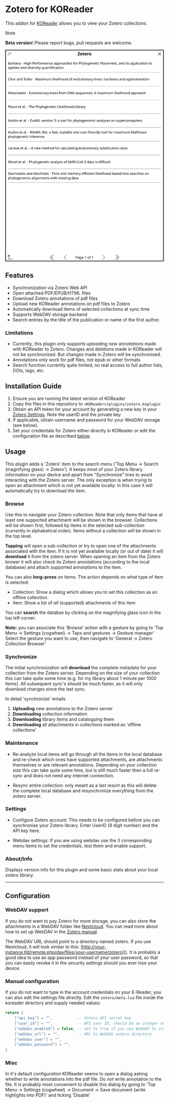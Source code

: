 # Zotero for KOReader

This addon for [KOReader](https://github.com/koreader/koreader) allows you to view your Zotero collections.

> [!NOTE]
> **Beta version**! Please report bugs, pull requests are welcome.

<div align="center"><img width="600" alt="Screenshot of this plugin displaying a list of papers alongside a search button" src="https://raw.githubusercontent.com/stelzch/screencasts/main/zotero-koplugin-screenshot.png"></div>

## Features
* Synchronization via Zotero Web API
* Open attached PDF/EPUB/HTML files
* Download Zotero annotations of pdf files
* Upload new KOReader annotations on pdf files to Zotero
* Automatically download items of selected collections at sync time
* Supports WebDAV storage backend
* Search entries by the title of the publication or name of the first author.

### Limitations

* Currently, this plugin _only supports uploading new annotations_ made with KOReader to Zotero. Changes and deletions made in KOReader will not be synchronized. But changes made in Zotero will be synchronised.
* Annotations only work for pdf files, not epub or other formats
* Search function currently quite limited, no real access to full author lists, DOIs, tags, etc.


## Installation Guide
1. Ensure you are running the latest version of KOReader
2. Copy the files in this repository to `<KOReader>/plugins/zotero.koplugin`
3. Obtain an API token for your account by generating a new key in your [Zotero Settings](https://www.zotero.org/settings/keys). Note the userID and the private key.
5. If applicable, obtain username and password for your WebDAV storage (see below).
6. Set your credentials for Zotero either directly in KOReader or edit the configuration file as described [below](#manual-configuration).



## Usage

This plugin adds a 'Zotero' item to the search menu ('Top Menu -> Search (magnifying glass) -> Zotero').
It keeps most of your Zotero library information on your device and apart from "Synchronize" tries to avoid interacting with the Zotero server.
The only exception is when trying to open an attachment which is not yet available locally: in this case it will automatically try to download the item.

### Browse

Use this to navigate your Zotero collection. Note that only items that have at least one supported attachment will be shown in the browser.
Collections will be shown first, followed by items in the selected sub-collection (currently in alphabetical order).
Items without a collection will be shown in the top level.

**Tapping** will open a sub-collection or try to open one of the attachments associated with the item.
If it is not yet available locally (or out of date) it will **download** it from the zotero server.
When opening an item from the Zotero brower it will also check its Zotero annotations (according to the local database) and attach supported annotations to the item.
 
You can also **long-press** on items. The action depends on what type of item is selected:
- Collection: Show a dialog which allows you to set this collection as an offline collection. 
- Item: Show a list of *all* (supported) attachments of this item

You can **search** the databse by clicking on the magnifying glass icon in the top left corner. 

**Note:** you can associate this 'Browse' action with a gesture by going to
'Top Menu -> Settings (cogwheel) -> Taps and gestures -> Gesture manager'
Select the gesture you want to use, then navigate to 'General -> Zotero Collection Browser'

### Synchronize

The initial synchronization will **download** the complete metadata for your collection from the Zotero server. Depending on the size of your collection this can take quite some time (e.g. for my library about 1 minute per 1000 items).
All subsequent sync's should be much faster, as it will only download changes since the last sync.

In detail 'synchronize' entails
1. **Uploading** new annotations to the Zotero server
2. **Downloading** collection information
3. **Downloading** library items and cataloguing them
4. **Downloading** all attachments in collections marked as 'offline collections'

### Maintenance

- Re-analyze local items will go through all the items in the local database and re-check which ones have supported attachments, are attachments themselves or are relevant annotations. Depending on your collection size this can take quite some time, but is still much faster then a full re-sync and does not need any internet connection.

- Resync entire collection: only meant as a last resort as this will delete the complete local database and resynchronize everything from the zotero server.

### Settings

- Configure Zotero account: This needs to be configured before you can synchronise your Zotero library. Enter UserID (8 digit number) and the API key here.

- Webdav settings: If you are using webdav use the 3 corresponding menu items to set the credentials, test them and enable support. 


### About/Info

Displays version info for this plugin and some basic stats about your local zotero library.

---
## Configuration

### WebDAV support
If you do not want to pay Zotero for more storage, you can also store the attachments in a WebDAV folder like [Nextcloud](https://nextcloud.com).  You can read more about how to set up WebDAV in the [Zotero manual](https://www.zotero.org/support/sync).

The WebDAV URL should point to a directory named zotero. If you use Nextcloud, it will look similar to this: [http://your-instance.tld/remote.php/dav/files/your-username/zotero](). It is probably a good idea to use an app password instead of your user password, so that you can easily revoke it in the security settings should you ever lose your device.

### Manual configuration

If you do not want to type in the account credentials on your E-Reader, you can also edit the settings file directly.
Edit the `zotero/meta.lua` file inside the koreader directory and supply needed values:
```lua
return {
    ["api_key"] = "",           -- Zotero API secret key
    ["user_id"] = "",           -- API user ID, should be an integer number
    ["webdav_enabled"] = false, -- set to true if you use WebDAV to store attachments
    ["webdav_url"] = "",        -- URL to WebDAV zotero directory
    ["webdav_user"] = "",
    ["webdav_password"] = "",
}
```
### Misc

In it's default configuration KOReader seems to open a dialog asking whether to write annotations into the pdf file. 
Do *not* write annotation to the file.
It is probably most convenient to disable this dialog by going to
'Top Menu -> Settings (cogwheel) -> Document -> Save document (write highlights into PDF)' and ticking 'Disable'

